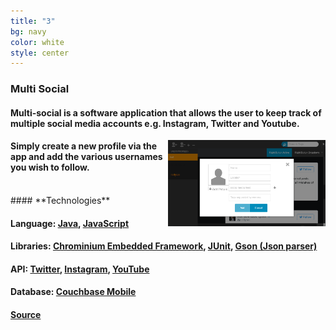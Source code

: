 ```yaml
---
title: "3"
bg: navy
color: white
style: center
---
```

### **Multi Social**


#### Multi-social is a software application that allows the user to keep track of multiple social media accounts e.g. Instagram, Twitter and Youtube.

<div>
<a href="screens/multisocial-1.png">
<img src="screens/multisocial-1.png" style="float: right; width:50%; height:50%" />
</a>
</div>

#### Simply create a new profile via the app and add the various usernames you wish to follow.    

<br>
#### **Technologies**

#### **Language**: [Java](https://www.oracle.com/java/index.html), [JavaScript](https://www.javascript.com)

#### **Libraries**: [Chrominium Embedded Framework](https://en.wikipedia.org/wiki/Chromium_Embedded_Framework), [JUnit](http://junit.org/junit4/), [Gson (Json parser)](https://github.com/google/gson)

#### **API**: [Twitter](https://dev.twitter.com/docs), [Instagram](https://www.instagram.com/developer/), [YouTube](https://developers.google.com/youtube/documentation/)

#### **Database**: [Couchbase Mobile](http://www.couchbase.com)   
#### [Source](https://github.com/MisterTerrific/multi-social)   

